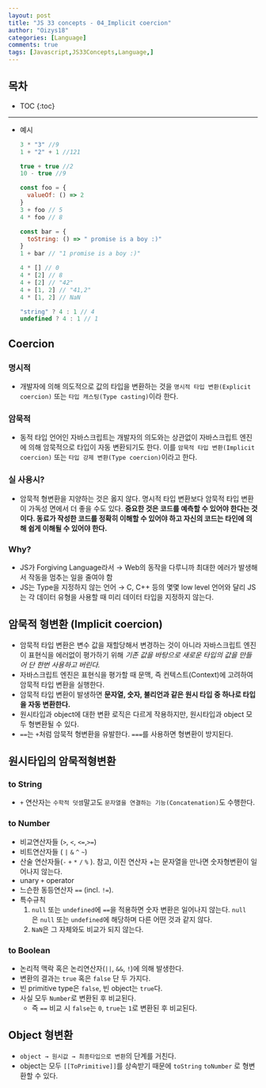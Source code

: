 ```yaml
---
layout: post
title: "JS 33 concepts - 04_Implicit coercion"
author: "Oizys18"
categories: [Language]
comments: true
tags: [Javascript,JS33Concepts,Language,]
---
```

## 목차
* TOC
{:toc}
* * *

- 예시

    ```jsx
    3 * "3" //9
    1 + "2" + 1 //121

    true + true //2
    10 - true //9

    const foo = {
      valueOf: () => 2
    }
    3 + foo // 5
    4 * foo // 8

    const bar = {
      toString: () => " promise is a boy :)"
    }
    1 + bar // "1 promise is a boy :)"

    4 * [] // 0
    4 * [2] // 8
    4 + [2] // "42"
    4 + [1, 2] // "41,2"
    4 * [1, 2] // NaN

    "string" ? 4 : 1 // 4
    undefined ? 4 : 1 // 1
    ```

## Coercion

### 명시적

- 개발자에 의해 의도적으로 값의 타입을 변환하는 것을 `명시적 타입 변환(Explicit coercion)` 또는 `타입 캐스팅(Type casting)`이라 한다.

### 암묵적

- 동적 타입 언어인 자바스크립트는 개발자의 의도와는 상관없이 자바스크립트 엔진에 의해 암묵적으로 타입이 자동 변환되기도 한다. 이를 `암묵적 타입 변환(Implicit coercion)` 또는 `타입 강제 변환(Type coercion)`이라고 한다.

### 실 사용시?

- 암묵적 형변환을 지양하는 것은 옳지 않다. 명시적 타입 변환보다 암묵적 타입 변환이 가독성 면에서 더 좋을 수도 있다. **중요한 것은 코드를 예측할 수 있어야 한다는 것이다. 동료가 작성한 코드를 정확히 이해할 수 있어야 하고 자신의 코드는 타인에 의해 쉽게 이해될 수 있어야 한다.**

### Why?

- JS가 Forgiving Language라서 → Web의 동작을 다루니까 최대한 에러가 발생해서 작동을 멈추는 일을 줄여야 함
- JS는 Type을 지정하지 않는 언어 → C, C++ 등의 몇몇 low level 언어와 달리 JS는 각 데이터 유형을 사용할 때 미리 데이터 타입을 지정하지 않는다.

## 암묵적 형변환 (Implicit coercion)

- 암묵적 타입 변환은 변수 값을 재할당해서 변경하는 것이 아니라 자바스크립트 엔진이 표현식을 에러없이 평가하기 위해 *기존 값을 바탕으로 새로운 타입의 값을 만들어 단 한번 사용하고 버린다.*
- 자바스크립트 엔진은 표현식을 평가할 때 문맥, 즉 컨텍스트(Context)에 고려하여 암묵적 타입 변환을 실행한다.
- 암묵적 타입 변환이 발생하면 **문자열, 숫자, 불리언과 같은 원시 타입 중 하나로 타입을 자동 변환한다.**
- 원시타입과 object에 대한 변환 로직은 다르게 작용하지만, 원시타입과 object 모두 형변환될 수 있다.
- `==`는 `+`처럼 암묵적 형변환을 유발한다. `===`를 사용하면 형변환이 방지된다.

## 원시타입의 암묵적형변환

### to String

- `+` 연산자는 `수학적 덧셈`말고도 `문자열을 연결하는 기능(Concatenation)`도 수행한다.

### to Number

- 비교연산자들 (`>`, `<`, `<=`,`>=`)
- 비트연산자들 ( `|` `&` `^` `~`)
- 산술 연산자들(`-` `+` `*` `/` `%` ). 참고, 이진 연산자 +는 문자열을 만나면 숫자형변환이 일어나지 않는다.
- unary `+` operator
- 느슨한 동등연산자 `==` (incl. `!=`).
- 특수규칙
    1. `null` 또는 `undefined`에 `==`을 적용하면 숫자 변환은 일어나지 않는다. `null`은 `null` 또는 `undefined`에 해당하며 다른 어떤 것과 같지 않다.
    2. `NaN`은 그 자체와도 비교가 되지 않는다.

### to Boolean

- 논리적 맥락 혹은 논리연산자(`||`, `&&`, `!`)에 의해 발생한다.
- 변환의 결과는 `true` 혹은 `false` 단 두 가지다.
- 빈 primitive type은 `false`, 빈 object는 `true`다.
- 사실 모두 `Number`로 변환된 후 비교된다.
    - 즉 `==` 비교 시 `false`는 `0`, `true`는 `1`로 변환된 후 비교된다.

## Object 형변환

- `object → 원시값 → 최종타입으로 변환`의 단계를 거친다.
- object는 모두 `[[ToPrimitive]]`를 상속받기 때문에 `toString` `toNumber` 로 형변환할 수 있다.